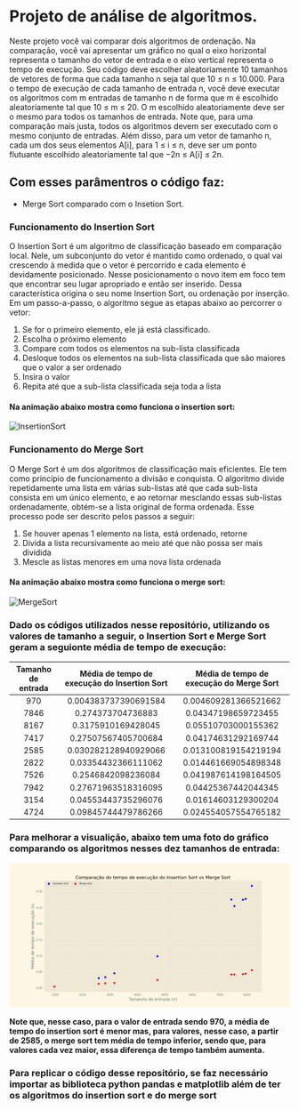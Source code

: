 # Projeto de análise de algoritmos.

Neste projeto você vai comparar dois algoritmos de ordenação. Na comparação, você vai apresentar um gráfico no qual o eixo horizontal representa o tamanho do vetor de entrada e o eixo vertical representa o tempo de execução. Seu código deve escolher aleatoriamente 10 tamanhos de vetores de forma que cada tamanho n seja tal que 10 ≤ n ≤ 10.000.
Para o tempo de execução de cada tamanho de entrada n, você deve executar os algoritmos com m entradas de tamanho n de forma que m é escolhido aleatoriamente tal que 10 ≤ m ≤ 20. O m escolhido aleatoriamente deve ser o mesmo para todos os tamanhos de entrada. Note que, para uma comparação mais justa, todos os algoritmos devem ser executado com o mesmo conjunto de entradas. Além disso, para um vetor de tamanho n, cada um dos seus elementos A[i], para 1 ≤ i ≤ n, deve ser um ponto flutuante escolhido aleatoriamente tal que −2n ≤ A[i] ≤ 2n.


## Com esses parâmentros o código faz:
*	Merge Sort comparado com o Insetion Sort.

### Funcionamento do Insertion Sort
O Insertion Sort é um algoritmo de classificação baseado em comparação local. Nele, um subconjunto do vetor é mantido como ordenado, o qual vai crescendo à medida que o vetor é percorrido e cada elemento é devidamente posicionado. Nesse posicionamento o novo item em foco tem que encontrar seu lugar apropriado e então ser inserido. Dessa característica origina o seu nome Insertion Sort, ou ordenação por inserção.
Em um passo-a-passo, o algoritmo segue as etapas abaixo ao percorrer o vetor:
1. Se for o primeiro elemento, ele já está classificado.
2. Escolha o próximo elemento
3. Compare com todos os elementos na sub-lista classificada
4. Desloque todos os elementos na sub-lista classificada que são maiores que o valor a ser ordenado
5. Insira o valor
6. Repita até que a sub-lista classificada seja toda a lista

#### Na animação abaixo mostra como funciona o insertion sort:
![InsertionSort](https://miro.medium.com/max/720/1*5WXRN62ddiM_Gcf4GDdCZg.gif)

### Funcionamento do Merge Sort
O Merge Sort é um dos algoritmos de classificação mais eficientes. Ele tem como princípio de funcionamento a divisão e conquista. O algoritmo divide repetidamente uma lista em várias sub-listas até que cada sub-lista consista em um único elemento, e ao retornar mesclando essas sub-listas ordenadamente, obtém-se a lista original de forma ordenada. Esse processo pode ser descrito pelos passos a seguir:
1. Se houver apenas 1 elemento na lista, está ordenado, retorne
2. Divida a lista recursivamente ao meio até que não possa ser mais dividida
3. Mescle as listas menores em uma nova lista ordenada

#### Na animação abaixo mostra como funciona o merge sort:
![MergeSort](https://miro.medium.com/max/480/1*mh9np1i9PCF2F-4dSEMKuA.gif)

### Dado os códigos utilizados nesse repositório, utilizando os valores de tamanho a seguir, o Insertion Sort e Merge Sort geram a seguionte média de tempo de execução:

Tamanho de entrada | Média de tempo de execução do Insertion Sort | Média de tempo de execução do Merge Sort
:----------------: | :------------------------------------------: | :--------------------------------------:
970 | 0.004383737390691584 | 0.004609281366521662
7846 | 0.274373704736883 | 0.04347198659723455
8167 | 0.3175910169428045 | 0.05510703000155362
7417 | 0.27507567405700684 | 0.04174631292169744
2585 | 0.030282128940929066 | 0.013100819154219194
2822 | 0.03354432366111062 | 0.014461669054898348
7526 | 0.2546842098236084 | 0.041987614198164505
7942 | 0.27671963518316095 | 0.04425367442044345
3154 | 0.04553443735296076 | 0.01614603129300204
4724 | 0.09845744479786266 | 0.024554057554765182

### Para melhorar a visualição, abaixo tem uma foto do gráfico comparando os algoritmos nesses dez tamanhos de entrada:
![GraficoISxMS](https://raw.githubusercontent.com/TalissonAvila/ProjetosAnalise/grafico/figuraprojeto.png?token=GHSAT0AAAAAABZEJZBZRTONH2GMG6WEGXB4Y2MHGYQ)

__Note que, nesse caso, para o valor de entrada sendo 970, a média de tempo do insertion sort é menor mas, para valores, nesse caso, a partir de 2585, o merge sort tem média de tempo inferior, sendo que, para valores cada vez maior, essa diferença de tempo também aumenta.__

### __Para replicar o código desse repositório, se faz necessário importar as biblioteca python pandas e matplotlib além de ter os algoritmos do insertion sort e do merge sort__
